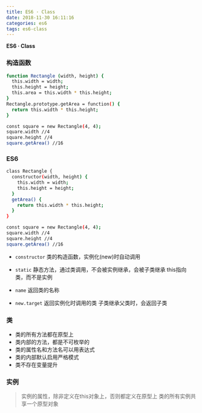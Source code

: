 ```yaml
---
title: ES6 · Class
date: 2018-11-30 16:11:16
categories: es6
tags: es6-class
---
```


**ES6 · Class**

<!-- more -->

### 构造函数
```bash
function Rectangle (width, height) {
  this.width = width;
  this.height = height;
  this.area = this.width * this.height;
}
Rectangle.prototype.getArea = function() {
  return this.width * this.height;
}

const square = new Rectangle(4, 4);
square.width //4
square.height //4
square.getArea() //16
```

### ES6
```bash
class Rectangle {
  constructor(width, height) {
    this.width = width;
    this.height = height;
  }
  getArea() {
    return this.width * this.height;
  }
}

const square = new Rectangle(4, 4);
square.width //4
square.height //4
square.getArea() //16
```

- `constructor`
类的构造函数，实例化(new)时自动调用

- `static`
静态方法，通过类调用，不会被实例继承，会被子类继承
this指向类，而不是实例

- `name`
返回类的名称

- `new.target`
返回实例化时调用的类
子类继承父类时，会返回子类

### 类
- 类的所有方法都在原型上
- 类内部的方法，都是不可枚举的
- 类的属性名和方法名可以用表达式
- 类的内部默认启用严格模式
- 类不存在变量提升

### 实例
> 实例的属性，除非定义在this对象上，否则都定义在原型上
> 类的所有实例共享一个原型对象

